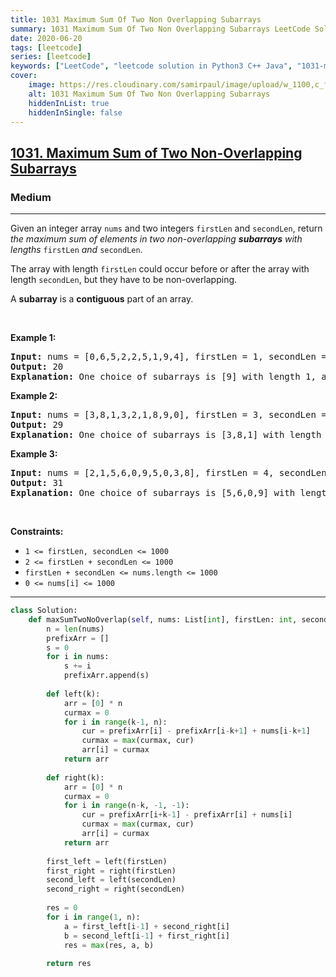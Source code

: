 ```yaml
---
title: 1031 Maximum Sum Of Two Non Overlapping Subarrays
summary: 1031 Maximum Sum Of Two Non Overlapping Subarrays LeetCode Solution Explained
date: 2020-06-20
tags: [leetcode]
series: [leetcode]
keywords: ["LeetCode", "leetcode solution in Python3 C++ Java", "1031-maximum-sum-of-two-non-overlapping-subarrays LeetCode Solution Explained"]
cover:
    image: https://res.cloudinary.com/samirpaul/image/upload/w_1100,c_fit,co_rgb:FFFFFF,l_text:Arial_75_bold:1031 Maximum Sum Of Two Non Overlapping Subarrays - Solution Explained/problem-solving.webp
    alt: 1031 Maximum Sum Of Two Non Overlapping Subarrays
    hiddenInList: true
    hiddenInSingle: false
---
```



<h2><a href="https://leetcode.com/problems/maximum-sum-of-two-non-overlapping-subarrays/">1031. Maximum Sum of Two Non-Overlapping Subarrays</a></h2><h3>Medium</h3><hr><div><p>Given an integer array <code>nums</code> and two integers <code>firstLen</code> and <code>secondLen</code>, return <em>the maximum sum of elements in two non-overlapping <strong>subarrays</strong> with lengths </em><code>firstLen</code><em> and </em><code>secondLen</code>.</p>

<p>The array with length <code>firstLen</code> could occur before or after the array with length <code>secondLen</code>, but they have to be non-overlapping.</p>

<p>A <strong>subarray</strong> is a <strong>contiguous</strong> part of an array.</p>

<p>&nbsp;</p>
<p><strong class="example">Example 1:</strong></p>

<pre><strong>Input:</strong> nums = [0,6,5,2,2,5,1,9,4], firstLen = 1, secondLen = 2
<strong>Output:</strong> 20
<strong>Explanation:</strong> One choice of subarrays is [9] with length 1, and [6,5] with length 2.
</pre>

<p><strong class="example">Example 2:</strong></p>

<pre><strong>Input:</strong> nums = [3,8,1,3,2,1,8,9,0], firstLen = 3, secondLen = 2
<strong>Output:</strong> 29
<strong>Explanation:</strong> One choice of subarrays is [3,8,1] with length 3, and [8,9] with length 2.
</pre>

<p><strong class="example">Example 3:</strong></p>

<pre><strong>Input:</strong> nums = [2,1,5,6,0,9,5,0,3,8], firstLen = 4, secondLen = 3
<strong>Output:</strong> 31
<strong>Explanation:</strong> One choice of subarrays is [5,6,0,9] with length 4, and [0,3,8] with length 3.
</pre>

<p>&nbsp;</p>
<p><strong>Constraints:</strong></p>

<ul>
	<li><code>1 &lt;= firstLen, secondLen &lt;= 1000</code></li>
	<li><code>2 &lt;= firstLen + secondLen &lt;= 1000</code></li>
	<li><code>firstLen + secondLen &lt;= nums.length &lt;= 1000</code></li>
	<li><code>0 &lt;= nums[i] &lt;= 1000</code></li>
</ul>
</div>

---




```python
class Solution:
    def maxSumTwoNoOverlap(self, nums: List[int], firstLen: int, secondLen: int) -> int:
        n = len(nums)
        prefixArr = []
        s = 0
        for i in nums:
            s += i
            prefixArr.append(s)
        
        def left(k):
            arr = [0] * n
            curmax = 0
            for i in range(k-1, n):
                cur = prefixArr[i] - prefixArr[i-k+1] + nums[i-k+1]
                curmax = max(curmax, cur)
                arr[i] = curmax
            return arr
        
        def right(k):
            arr = [0] * n
            curmax = 0
            for i in range(n-k, -1, -1):
                cur = prefixArr[i+k-1] - prefixArr[i] + nums[i]
                curmax = max(curmax, cur)
                arr[i] = curmax
            return arr
        
        first_left = left(firstLen)
        first_right = right(firstLen)
        second_left = left(secondLen)
        second_right = right(secondLen)
        
        res = 0
        for i in range(1, n):
            a = first_left[i-1] + second_right[i]
            b = second_left[i-1] + first_right[i]
            res = max(res, a, b)
        
        return res
```
